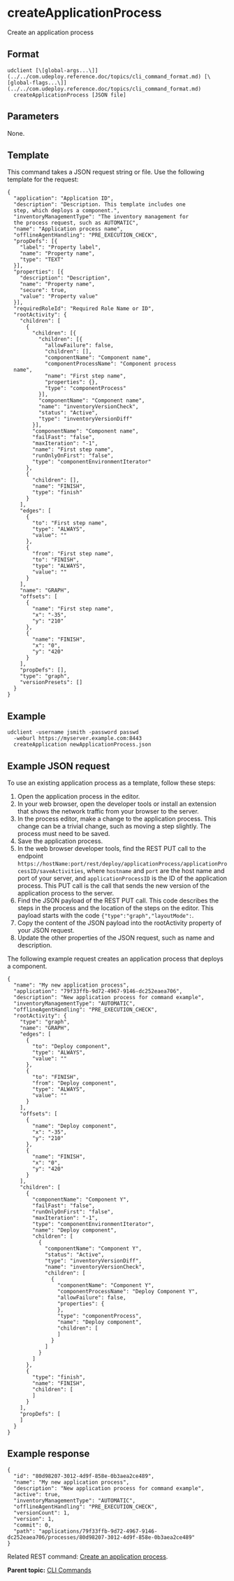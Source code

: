 # createApplicationProcess

Create an application process

## Format

```
udclient [\[global-args...\]](../../com.udeploy.reference.doc/topics/cli_command_format.md) [\[global-flags...\]](../../com.udeploy.reference.doc/topics/cli_command_format.md)
  createApplicationProcess [JSON file]
```

## Parameters

None.

## Template

This command takes a JSON request string or file. Use the following template for the request:

```
{
  "application": "Application ID",
  "description": "Description. This template includes one 
  step, which deploys a component.",
  "inventoryManagementType": "The inventory management for 
  the process request, such as AUTOMATIC",
  "name": "Application process name",
  "offlineAgentHandling": "PRE_EXECUTION_CHECK",
  "propDefs": [{
    "label": "Property label",
    "name": "Property name",
    "type": "TEXT"
  }],
  "properties": [{
    "description": "Description",
    "name": "Property name",
    "secure": true,
    "value": "Property value"
  }],
  "requiredRoleId": "Required Role Name or ID",
  "rootActivity": {
    "children": [
      {
        "children": [{
          "children": [{
            "allowFailure": false,
            "children": [],
            "componentName": "Component name",
            "componentProcessName": "Component process 
  name",
            "name": "First step name",
            "properties": {},
            "type": "componentProcess"
          }],
          "componentName": "Component name",
          "name": "inventoryVersionCheck",
          "status": "Active",
          "type": "inventoryVersionDiff"
        }],
        "componentName": "Component name",
        "failFast": "false",
        "maxIteration": "-1",
        "name": "First step name",
        "runOnlyOnFirst": "false",
        "type": "componentEnvironmentIterator"
      },
      {
        "children": [],
        "name": "FINISH",
        "type": "finish"
      }
    ],
    "edges": [
      {
        "to": "First step name",
        "type": "ALWAYS",
        "value": ""
      },
      {
        "from": "First step name",
        "to": "FINISH",
        "type": "ALWAYS",
        "value": ""
      }
    ],
    "name": "GRAPH",
    "offsets": [
      {
        "name": "First step name",
        "x": "-35",
        "y": "210"
      },
      {
        "name": "FINISH",
        "x": "0",
        "y": "420"
      }
    ],
    "propDefs": [],
    "type": "graph",
    "versionPresets": []
  }
}

```

## Example

```
udclient -username jsmith -password passwd 
  -weburl https://myserver.example.com:8443
  createApplication newApplicationProcess.json
```

## Example JSON request

To use an existing application process as a template, follow these steps:

1.  Open the application process in the editor.
2.  In your web browser, open the developer tools or install an extension that shows the network traffic from your browser to the server.
3.  In the process editor, make a change to the application process. This change can be a trivial change, such as moving a step slightly. The process must need to be saved.
4.  Save the application process.
5.  In the web browser developer tools, find the REST PUT call to the endpoint `https://hostName:port/rest/deploy/applicationProcess/applicationProcessID/saveActivities`, where `hostname` and `port` are the host name and port of your server, and `applicationProcessID` is the ID of the application process. This PUT call is the call that sends the new version of the application process to the server.
6.  Find the JSON payload of the REST PUT call. This code describes the steps in the process and the location of the steps on the editor. This payload starts with the code `{"type":"graph","layoutMode":`.
7.  Copy the content of the JSON payload into the rootActivity property of your JSON request.
8.  Update the other properties of the JSON request, such as name and description.

The following example request creates an application process that deploys a component.

```
{
  "name": "My new application process",
  "application": "79f33ffb-9d72-4967-9146-dc252eaea706",
  "description": "New application process for command example",
  "inventoryManagementType": "AUTOMATIC",
  "offlineAgentHandling": "PRE_EXECUTION_CHECK",
  "rootActivity": {
    "type": "graph",
    "name": "GRAPH",
    "edges": [
      {
        "to": "Deploy component",
        "type": "ALWAYS",
        "value": ""
      },
      {
        "to": "FINISH",
        "from": "Deploy component",
        "type": "ALWAYS",
        "value": ""
      }
    ],
    "offsets": [
      {
        "name": "Deploy component",
        "x": "-35",
        "y": "210"
      },
      {
        "name": "FINISH",
        "x": "0",
        "y": "420"
      }
    ],
    "children": [
      {
        "componentName": "Component Y",
        "failFast": "false",
        "runOnlyOnFirst": "false",
        "maxIteration": "-1",
        "type": "componentEnvironmentIterator",
        "name": "Deploy component",
        "children": [
          {
            "componentName": "Component Y",
            "status": "Active",
            "type": "inventoryVersionDiff",
            "name": "inventoryVersionCheck",
            "children": [
              {
                "componentName": "Component Y",
                "componentProcessName": "Deploy Component Y",
                "allowFailure": false,
                "properties": {
                },
                "type": "componentProcess",
                "name": "Deploy component",
                "children": [
                ]
              }
            ]
          }
        ]
      },
      {
        "type": "finish",
        "name": "FINISH",
        "children": [
        ]
      }
    ],
    "propDefs": [
    ]
  }
}
```

## Example response

```
{
  "id": "80d98207-3012-4d9f-858e-0b3aea2ce489",
  "name": "My new application process",
  "description": "New application process for command example",
  "active": true,
  "inventoryManagementType": "AUTOMATIC",
  "offlineAgentHandling": "PRE_EXECUTION_CHECK",
  "versionCount": 1,
  "version": 1,
  "commit": 0,
  "path": "applications/79f33ffb-9d72-4967-9146-dc252eaea706/processes/80d98207-3012-4d9f-858e-0b3aea2ce489"
}
```

Related REST command: [Create an application process](rest_cli_applicationprocess_create_put.md).

**Parent topic:** [CLI Commands](../../com.udeploy.reference.doc/topics/cli_commands.md)

